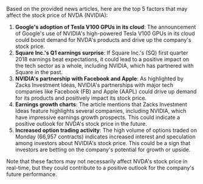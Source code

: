 Based on the provided news articles, here are the top 5 factors that may affect the stock price of NVDA (NVIDIA):

1. **Google's adoption of Tesla V100 GPUs in its cloud**: The announcement of Google's use of NVIDIA's high-powered Tesla V100 GPUs in its cloud could boost demand for NVDA's products and drive up the company's stock price.
2. **Square Inc.'s Q1 earnings surprise**: If Square Inc.'s (SQ) first quarter 2018 earnings beat expectations, it could lead to a positive impact on the tech sector as a whole, including NVIDIA, which has partnered with Square in the past.
3. **NVIDIA's partnership with Facebook and Apple**: As highlighted by Zacks Investment Ideas, NVIDIA's partnerships with major tech companies like Facebook (FB) and Apple (AAPL) could drive up demand for its products and positively impact its stock price.
4. **Earnings growth charts**: The article mentions that Zacks Investment Ideas feature highlights several companies, including NVIDIA, which have impressive earnings growth prospects. This could indicate a positive outlook for NVDA's stock price in the future.
5. **Increased option trading activity**: The high volume of options traded on Monday (66,957 contracts) indicates increased interest and speculation among investors about NVIDIA's stock price. This could be a sign that investors are betting on the company's potential for growth or upside.

Note that these factors may not necessarily affect NVDA's stock price in real-time, but they could contribute to a positive outlook for the company's future performance.